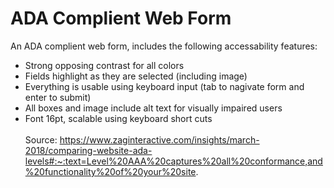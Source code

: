 # ADA Complient Web Form

An ADA complient web form, includes the following accessability features:
* Strong opposing contrast for all colors
* Fields highlight as they are selected (including image)
* Everything is usable using keyboard input (tab to nagivate form and enter to submit)
* All boxes and image include alt text for visually impaired users
* Font 16pt, scalable using keyboard short cuts
\
\
Source: https://www.zaginteractive.com/insights/march-2018/comparing-website-ada-levels#:~:text=Level%20AAA%20captures%20all%20conformance,and%20functionality%20of%20your%20site.
